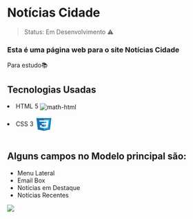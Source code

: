 <h1>Notícias Cidade</h1> 

> Status: Em Desenvolvimento ⚠

<h3>Esta é uma página web para o site Notícias Cidade</h3>
Para estudo📚

<h2>Tecnologias Usadas</h2>
<li>HTML 5 <img align="center" alt="math-html" height="25" width="35" src="https://cdn.jsdelivr.net/gh/devicons/devicon/icons/html5/html5-original.svg"></li>
<br>
<li>CSS 3 <img align="center" alt="math-css" height="30" width="40" src="https://raw.githubusercontent.com/devicons/devicon/master/icons/css3/css3-original.svg"></li>
<br>

<h2>Alguns campos no Modelo principal são:</h2>
<ul>
  <li>Menu Lateral</li>
  <li>Email Box</li>
  <li>Notícias em Destaque</li>
  <li>Notícias Recentes</li>
</ul>

<!--Organizar README fazendo listas por abas(Home, Brasil, Podscast...)-->

<img src="https://user-images.githubusercontent.com/84646971/152890146-0c3504a6-2ed6-4402-9c44-702a928c916a.png">
